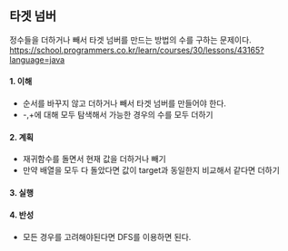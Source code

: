 ## 타겟 넘버
정수들을 더하거나 빼서 타겟 넘버를 만드는 방법의 수를 구하는 문제이다.
https://school.programmers.co.kr/learn/courses/30/lessons/43165?language=java

#### 1. 이해
- 순서를 바꾸지 않고 더하거나 빼서 타겟 넘버를 만들어야 한다.
- -,+에 대해 모두 탐색해서 가능한 경우의 수를 모두 더하기

#### 2. 계획
- 재귀함수를 돌면서 현재 값을 더하거나 빼기
- 만약 배열을 모두 다 돌았다면 값이 target과 동일한지 비교해서 같다면 더하기

#### 3. 실행

#### 4. 반성
- 모든 경우를 고려해야된다면 DFS를 이용하면 된다.
